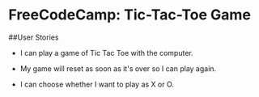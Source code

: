 # FreeCodeCamp: Tic-Tac-Toe Game

##User Stories

*  I can play a game of Tic Tac Toe with the computer.

*  My game will reset as soon as it's over so I can play again.

* I can choose whether I want to play as X or O.
